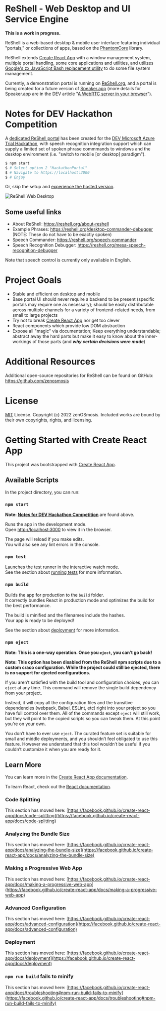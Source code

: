 # ReShell - Web Desktop and UI Service Engine

**This is a work in progress.**

ReShell is a web-based desktop & mobile user interface featuring individual "portals," or collections of apps, based on the [PhantomCore](https://github.com/zenOSmosis/phantom-core) library.

ReShell extends [Create React App](https://create-react-app.dev/) with a window management system, multiple portal handling, some core applications and utilities, and utilizes [Google's zx JavaScript Bash replacement utility](https://github.com/google/zx) to do some file system management.

Currently, a demonstration portal is running on [ReShell.org](https://reshell.org/about-reshell), and a portal is being created for a future version of [Speaker.app](https://speaker.app) (more details for Speaker.app are in the DEV article "[A WebRTC server in your browser](https://dev.to/jzombie/a-webrtc-server-in-your-web-browser-for-group-communications-5c6l)").

# Notes for DEV Hackathon Competition

A [dedicated ReShell portal](https://reshell.org) has been created for the [DEV Microsoft Azure Trial Hackathon](https://dev.to/devteam/hack-the-microsoft-azure-trial-on-dev-2ne5), with speech recognition integration support which can supply a limited set of spoken phrase commmands to windows and the desktop environment (i.e. "switch to mobile [or desktop] paradigm").

```bash
$ npm start
$ # Select option 2 "HackathonPortal"
$ # Navigate to https://localhost:3000
$ # Enjoy
```

Or, skip the setup and [experience the hosted version](https://reshell.org).

![ReShell Web Desktop](https://user-images.githubusercontent.com/1139657/157343908-313135c7-4b52-48e1-a2a8-2fdfb8571df5.jpeg)

## Some useful links

- About ReShell: https://reshell.org/about-reshell
- Example Phrases: https://reshell.org/desktop-commander-debugger (NOTE: These do not have to be exactly spoken)
- Speech Commander: https://reshell.org/speech-commander
- Speech Recognition Debugger: https://reshell.org/mesa-speech-recognition-debugger

Note that speech control is currently only available in English.

# Project Goals

- Stable and efficient on desktop and mobile
- Base portal UI should never require a backend to be present (specific portals may require one as necessary); should be easily distributable across multiple channels for a variety of frontend-related needs, from small to large projects
- Try not to break [Create React App](https://create-react-app.dev/) nor get too clever
- React components which provide low DOM abstraction
- Expose all "magic" via documentation; Keep everything understandable; abstract away the hard parts but make it easy to know about the inner-workings of those parts (and **_why certain decisions were made_**)

# Additional Resources

Additional open-source repositories for ReShell can be found on GitHub: https://github.com/zenosmosis

# License

[MIT](https://github.com/zenOSmosis/reshell/blob/main/LICENSE) License. Copyright (c) 2022 zenOSmosis. Included works are bound by their own copyrights, rights, and licensing.

# Getting Started with Create React App

This project was bootstrapped with [Create React App](https://github.com/facebook/create-react-app).

## Available Scripts

In the project directory, you can run:

### `npm start`

**Note: [Notes for DEV Hackathon Competition](#notes-for-dev-hackathon-competition)** are found above.

Runs the app in the development mode.\
Open [http://localhost:3000](http://localhost:3000) to view it in the browser.

The page will reload if you make edits.\
You will also see any lint errors in the console.

### `npm test`

Launches the test runner in the interactive watch mode.\
See the section about [running tests](https://facebook.github.io/create-react-app/docs/running-tests) for more information.

### `npm build`

Builds the app for production to the `build` folder.\
It correctly bundles React in production mode and optimizes the build for the best performance.

The build is minified and the filenames include the hashes.\
Your app is ready to be deployed!

See the section about [deployment](https://facebook.github.io/create-react-app/docs/deployment) for more information.

### `npm eject`

**Note: This is a one-way operation. Once you `eject`, you can’t go back!**

**Note: This option has been disabled from the ReShell npm scripts due to a custom craco configuration. While the project could still be ejected, there is no support for ejected configurations.**

If you aren’t satisfied with the build tool and configuration choices, you can `eject` at any time. This command will remove the single build dependency from your project.

Instead, it will copy all the configuration files and the transitive dependencies (webpack, Babel, ESLint, etc) right into your project so you have full control over them. All of the commands except `eject` will still work, but they will point to the copied scripts so you can tweak them. At this point you’re on your own.

You don’t have to ever use `eject`. The curated feature set is suitable for small and middle deployments, and you shouldn’t feel obligated to use this feature. However we understand that this tool wouldn’t be useful if you couldn’t customize it when you are ready for it.

## Learn More

You can learn more in the [Create React App documentation](https://facebook.github.io/create-react-app/docs/getting-started).

To learn React, check out the [React documentation](https://reactjs.org/).

### Code Splitting

This section has moved here: [https://facebook.github.io/create-react-app/docs/code-splitting](https://facebook.github.io/create-react-app/docs/code-splitting)

### Analyzing the Bundle Size

This section has moved here: [https://facebook.github.io/create-react-app/docs/analyzing-the-bundle-size](https://facebook.github.io/create-react-app/docs/analyzing-the-bundle-size)

### Making a Progressive Web App

This section has moved here: [https://facebook.github.io/create-react-app/docs/making-a-progressive-web-app](https://facebook.github.io/create-react-app/docs/making-a-progressive-web-app)

### Advanced Configuration

This section has moved here: [https://facebook.github.io/create-react-app/docs/advanced-configuration](https://facebook.github.io/create-react-app/docs/advanced-configuration)

### Deployment

This section has moved here: [https://facebook.github.io/create-react-app/docs/deployment](https://facebook.github.io/create-react-app/docs/deployment)

### `npm run build` fails to minify

This section has moved here: [https://facebook.github.io/create-react-app/docs/troubleshooting#npm-run-build-fails-to-minify](https://facebook.github.io/create-react-app/docs/troubleshooting#npm-run-build-fails-to-minify)
